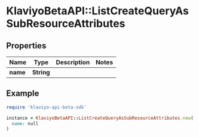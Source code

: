 # KlaviyoBetaAPI::ListCreateQueryAsSubResourceAttributes

## Properties

| Name | Type | Description | Notes |
| ---- | ---- | ----------- | ----- |
| **name** | **String** |  |  |

## Example

```ruby
require 'klaviyo-api-beta-sdk'

instance = KlaviyoBetaAPI::ListCreateQueryAsSubResourceAttributes.new(
  name: null
)
```

